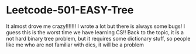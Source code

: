 # Leetcode-501-EASY-Tree
It almost drove me crazy!!!!!!! I wrote a lot but there is always some bugs! I guess this is the worst time we have learning CS!! Back to the topic, it is a not hard binary tree problem, but it requires some dictionary stuff, so people like me who are not familiar with dics, it will be a problem
